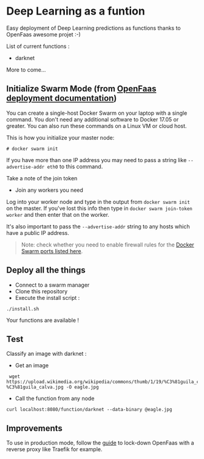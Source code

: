# Deep Learning as a funtion

Easy deployment of Deep Learning predictions as functions thanks to OpenFaas awesome projet :-)

List of current functions :
* darknet

More to come...

## Initialize Swarm Mode (from [OpenFaas deployment documentation](https://github.com/openfaas/faas/blob/master/guide/deployment_swarm.md))

You can create a single-host Docker Swarm on your laptop with a single command. You don't need any additional software to Docker 17.05 or greater. You can also run these commands on a Linux VM or cloud host.

This is how you initialize your master node:

```
# docker swarm init
```

If you have more than one IP address you may need to pass a string like `--advertise-addr eth0` to this command.

Take a note of the join token

* Join any workers you need

Log into your worker node and type in the output from `docker swarm init` on the master. If you've lost this info then type in `docker swarm join-token worker` and then enter that on the worker.

It's also important to pass the `--advertise-addr` string to any hosts which have a public IP address.

> Note: check whether you need to enable firewall rules for the [Docker Swarm ports listed here](https://docs.docker.com/engine/swarm/swarm-tutorial/).

## Deploy all the things

* Connect to a swarm manager
* Clone this repository
* Execute the install script :
```
./install.sh
```

Your functions are available !

## Test

Classify an image with darknet :
* Get an image
```
 wget https://upload.wikimedia.org/wikipedia/commons/thumb/1/19/%C3%81guila_calva.jpg/1200px-%C3%81guila_calva.jpg -O eagle.jpg
```
* Call the function from any node
```
curl localhost:8080/function/darknet --data-binary @eagle.jpg
```

## Improvements

To use in production mode, follow the [guide](https://blog.alexellis.io/lock-down-openfaas/) to lock-down OpenFaas with a reverse proxy like Traefik for example.
